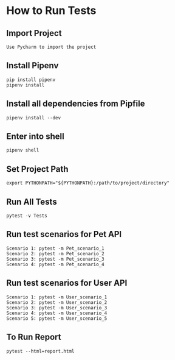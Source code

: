 # How to Run Tests 

## Import Project
 ```Use Pycharm to import the project```

## Install Pipenv
```pip install pipenv```<br />
```pipenv install```

## Install all dependencies from Pipfile
```pipenv install --dev```

## Enter into shell
```pipenv shell```

## Set Project Path
```export PYTHONPATH="${PYTHONPATH}:/path/to/project/directory"```

## Run All Tests
```pytest -v Tests```

## Run test scenarios for Pet API
```Scenario 1: pytest -m Pet_scenario_1```<br />
```Scenario 2: pytest -m Pet_scenario_2```<br />
```Scenario 3: pytest -m Pet_scenario_3```<br />
```Scenario 4: pytest -m Pet_scenario_4```

## Run test scenarios for User API
```Scenario 1: pytest -m User_scenario_1```<br />
```Scenario 2: pytest -m User_scenario_2```<br />
```Scenario 3: pytest -m User_scenario_3```<br />
```Scenario 4: pytest -m User_scenario_4```<br />
```Scenario 5: pytest -m User_scenario_5```

## To Run Report
```pytest --html=report.html```